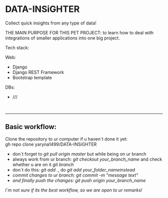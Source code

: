 # DATA-INSiGHTER
Collect quick insights from any type of data!<br>

THE MAIN PURPOSE FOR THIS PET PROJECT: to learn how to deal with integrations of smaller applications into one big project.<br>


Tech stack:<br>


Web:<br>
- Django
- Django REST Framework
- Bootstrap template<br>


DBs:<br>
- ///

<br>
<hr>

## Basic workflow:
Clone the repository to ur computer if u haven`t done it yet:<br>
gh repo clone yaryna1499/DATA-INSiGHTER<br>
- don`t forget to <i>git pull origin master</i> but while being on ur branch
- always work from ur branch: <i>git checkout your_branch_name</i> and check whether u are on it <i>git branch</i><br>
- don`t do this: <i>git add .</i>, do <i>git add your_folder_name<i/>instead<br>
- commit changes to ur branch: <i>git commit -m "message text"</i><br>
- and finally push the changes: <i>git push origin your_branch_name</i><br>
<p>I`m not sure if its the best workflow, so we are open to ur remarks!</p>




